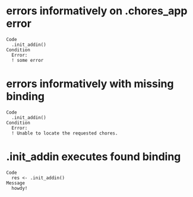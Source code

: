# errors informatively on .chores_app error

    Code
      .init_addin()
    Condition
      Error:
      ! some error

# errors informatively with missing binding

    Code
      .init_addin()
    Condition
      Error:
      ! Unable to locate the requested chores.

# .init_addin executes found binding

    Code
      res <- .init_addin()
    Message
      howdy!

